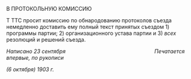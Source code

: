 В ПРОТОКОЛЬНУЮ КОМИССИЮ

Τ TTC просит комиссию по обнародованию протоколов съезда немедленно доставить ему полный текст принятых съездом 1) программы партии; 2) организационного устава партии и 3) _всех_ резолюций и решений съезда.

_Написано 23 сентября                                                            Печатается впервые, по рукописи_

_(6 октября) 1903 г._